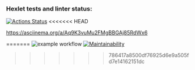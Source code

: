 ### Hexlet tests and linter status:
[![Actions Status](https://github.com/Oleg995/java-project-lvl1/workflows/hexlet-check/badge.svg)](https://github.com/Oleg995/java-project-lvl1/actions)
<<<<<<< HEAD



https://asciinema.org/a/Aq9K3vuMu2FMgBBGAj85RdWx6

=======
![example workflow](https://github.com/Oleg995/java-project-lvl1/actions/workflows/newfile.yaml/badge.svg)
[![Maintainability](https://api.codeclimate.com/v1/badges/a99a88d28ad37a79dbf6/maintainability)](https://codeclimate.com/github/codeclimate/codeclimate/maintainability)
>>>>>>> 786417a8500df76925d6e9a505fd7e14162151dc
